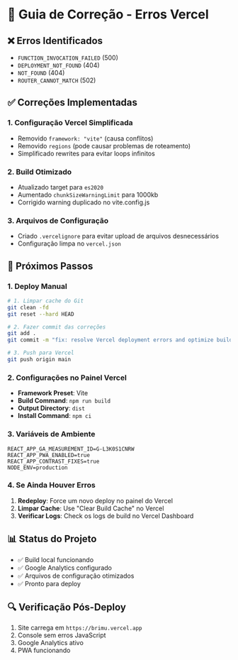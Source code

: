 # 🚀 Guia de Correção - Erros Vercel

## ❌ Erros Identificados
- `FUNCTION_INVOCATION_FAILED` (500)
- `DEPLOYMENT_NOT_FOUND` (404) 
- `NOT_FOUND` (404)
- `ROUTER_CANNOT_MATCH` (502)

## ✅ Correções Implementadas

### 1. Configuração Vercel Simplificada
- Removido `framework: "vite"` (causa conflitos)
- Removido `regions` (pode causar problemas de roteamento)
- Simplificado rewrites para evitar loops infinitos

### 2. Build Otimizado
- Atualizado target para `es2020`
- Aumentado `chunkSizeWarningLimit` para 1000kb
- Corrigido warning duplicado no vite.config.js

### 3. Arquivos de Configuração
- Criado `.vercelignore` para evitar upload de arquivos desnecessários
- Configuração limpa no `vercel.json`

## 🔧 Próximos Passos

### 1. Deploy Manual
```bash
# 1. Limpar cache do Git
git clean -fd
git reset --hard HEAD

# 2. Fazer commit das correções
git add .
git commit -m "fix: resolve Vercel deployment errors and optimize build"

# 3. Push para Vercel
git push origin main
```

### 2. Configurações no Painel Vercel
- **Framework Preset**: Vite
- **Build Command**: `npm run build`
- **Output Directory**: `dist`
- **Install Command**: `npm ci`

### 3. Variáveis de Ambiente
```
REACT_APP_GA_MEASUREMENT_ID=G-L3K0S1CNRW
REACT_APP_PWA_ENABLED=true
REACT_APP_CONTRAST_FIXES=true
NODE_ENV=production
```

### 4. Se Ainda Houver Erros
1. **Redeploy**: Force um novo deploy no painel do Vercel
2. **Limpar Cache**: Use "Clear Build Cache" no Vercel
3. **Verificar Logs**: Check os logs de build no Vercel Dashboard

## 📊 Status do Projeto
- ✅ Build local funcionando
- ✅ Google Analytics configurado
- ✅ Arquivos de configuração otimizados
- ✅ Pronto para deploy

## 🔍 Verificação Pós-Deploy
1. Site carrega em `https://brimu.vercel.app`
2. Console sem erros JavaScript
3. Google Analytics ativo
4. PWA funcionando
